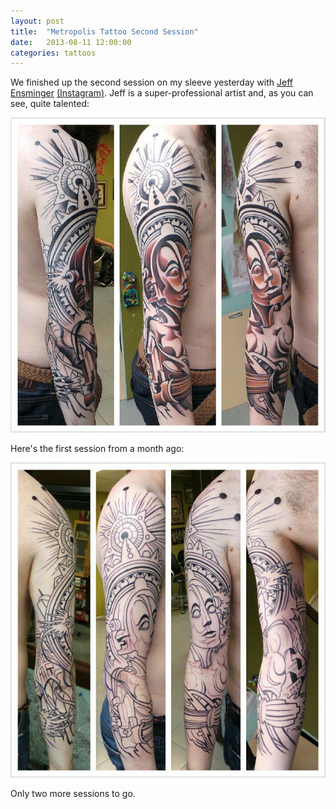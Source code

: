 ```yaml
---
layout: post
title:  "Metropolis Tattoo Second Session"
date:   2013-08-11 12:00:00
categories: tattoos
---
```


We finished up the second session on my sleeve yesterday with [Jeff Ensminger](http://jeffensminger.com) [(Instagram)](http://instagram.com/jeffensminger).  Jeff is a super-professional artist and, as you can see, quite talented:

![Metropolis Sleeve - Second Session](/img/assets/metropolis-sleeve-second.jpg)

Here's the first session from a month ago:

![Metropolis Sleeve - First Session](/img/assets/metropolis-sleeve-first.jpg)

Only two more sessions to go.